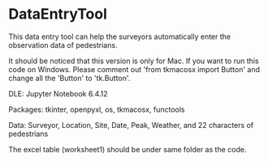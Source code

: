 # DataEntryTool
This data entry tool can help the surveyors automatically enter the observation data of pedestrians.

It should be noticed that this version is only for Mac.
If you want to run this code on Windows. 
Please comment out 'from tkmacosx import Button' and change all the 'Button' to 'tk.Button'.

DLE: Jupyter Notebook 6.4.12

Packages: tkinter, openpyxl, os, tkmacosx, functools

Data: Surveyor, Location, Site, Date, Peak, Weather, and 22 characters of pedestrians

The excel table (worksheet1) should be under same folder as the code.
